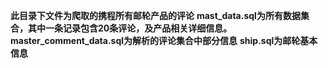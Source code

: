 **此目录下文件为爬取的携程所有邮轮产品的评论**
**mast_data.sql为所有数据集合，其中一条记录包含20条评论，及产品相关详细信息。master_comment_data.sql为解析的评论集合中部分信息**
**ship.sql为邮轮基本信息**
